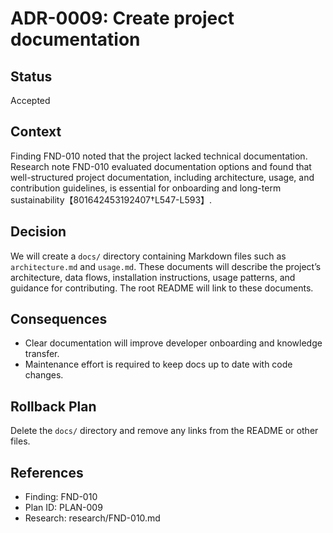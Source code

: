 # ADR-0009: Create project documentation

## Status
Accepted

## Context

Finding FND-010 noted that the project lacked technical documentation.  Research note FND-010 evaluated documentation options and found that well-structured project documentation, including architecture, usage, and contribution guidelines, is essential for onboarding and long-term sustainability【801642453192407†L547-L593】.

## Decision

We will create a `docs/` directory containing Markdown files such as `architecture.md` and `usage.md`.  These documents will describe the project’s architecture, data flows, installation instructions, usage patterns, and guidance for contributing.  The root README will link to these documents.

## Consequences

* Clear documentation will improve developer onboarding and knowledge transfer.
* Maintenance effort is required to keep docs up to date with code changes.

## Rollback Plan

Delete the `docs/` directory and remove any links from the README or other files.

## References

* Finding: FND-010
* Plan ID: PLAN-009
* Research: research/FND-010.md